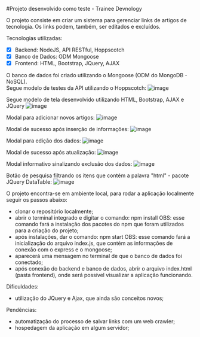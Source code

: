 #Projeto desenvolvido como teste - Trainee Devnology

O projeto consiste em criar um sistema para gerenciar links de artigos de tecnologia.
Os links podem, também, ser editados e excluídos.

Tecnologias utilizadas:
- [X] Backend: NodeJS, API RESTful, Hoppscotch 
- [X] Banco de Dados: ODM Mongoose
- [X] Frontend: HTML, Bootstrap, JQuery, AJAX

O banco de dados foi criado utilizando o Mongoose (ODM do MongoDB - NoSQL). <br>
Segue modelo de testes da API utilizando o Hoppscotch:
![image](https://user-images.githubusercontent.com/87827996/192393710-0dbf0e91-c470-41eb-aaec-23fc46441e6e.png)

Segue modelo de tela desenvolvido utilizando HTML, Bootstrap, AJAX e JQuery
![image](https://user-images.githubusercontent.com/87827996/192393860-363f502d-233d-4266-b444-f9fdc1c642b5.png)



Modal para adicionar novos artigos:
![image](https://user-images.githubusercontent.com/87827996/192393919-8d6b5353-40cf-4d0f-8f02-1b3e3f49eb49.png)


Modal de sucesso após inserção de informações:
![image](https://user-images.githubusercontent.com/87827996/192394234-9bbeab9e-3efb-4ddd-ac60-6a6eaf1ae459.png)


Modal para edição dos dados:
![image](https://user-images.githubusercontent.com/87827996/192394296-bc112c6f-5b5a-4b53-8c32-707837497716.png)


Modal de sucesso após atualização:
![image](https://user-images.githubusercontent.com/87827996/192394351-0079c842-79ff-4b78-9fc3-6617c6336bcb.png)


Modal informativo sinalizando exclusão dos dados:
![image](https://user-images.githubusercontent.com/87827996/192394404-9df15bcf-0d16-4a67-8b16-f3c00af5985a.png)


Botão de pesquisa filtrando os itens que contém a palavra "html" - pacote JQuery DataTable:
![image](https://user-images.githubusercontent.com/87827996/192394446-8a385f49-12a1-44dc-8022-15f7b01a877e.png)


O projeto encontra-se em ambiente local, para rodar a aplicação localmente seguir os passos abaixo:
- clonar o repositório localmente;
- abrir o terminal integrado e digitar o comando: npm install
OBS: esse comando fará a instalação dos pacotes do npm que foram utilizados para a criação do projeto;
- após instalações, dar o comando: npm start
OBS: esse comando fará a inicialização do arquivo index.js, que contém as informações de conexão com o express e o mongoose;
- aparecerá uma mensagem no terminal de que o banco de dados foi conectado;
- após conexão do backend e banco de dados, abrir o arquivo index.html (pasta frontend), onde será possível visualizar a aplicação funcionando.

Dificuldades:
- utilização do JQuery e Ajax, que ainda são conceitos novos;

Pendências:
- automatização do processo de salvar links com um web crawler;
- hospedagem da aplicação em algum servidor;
